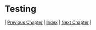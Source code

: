 # Testing

| [Previous Chapter](../6-implementation/index.md) | [Index](../index.md) | [Next Chapter](../8-process/index.md) |